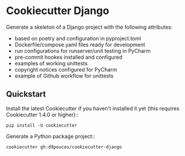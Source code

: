 Cookiecutter Django
===================

Generate a skeleton of a Django project with the following attributes:

- based on poetry and configuration in pyproject.toml
- Dockerfile/compose.yaml files ready for development
- run configurations for runserver/unit testing in PyCharm
- pre-commit hookes installed and configured
- examples of working unittests
- copyright notices configured for PyCharm
- example of Github workflow for unittests

Quickstart
----------

Install the latest Cookiecutter if you haven't installed it yet (this requires
Cookiecutter 1.4.0 or higher)::

    pip install -U cookiecutter

Generate a Python package project::

    cookiecutter gh:d9pouces/cookiecutter-django
